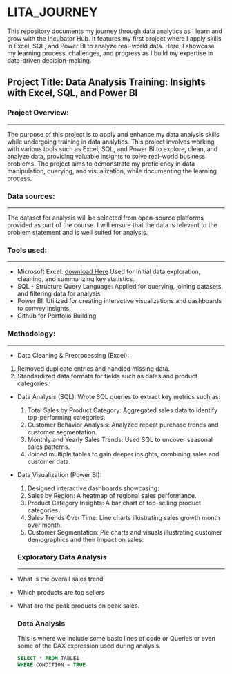 # LITA_JOURNEY
This repository documents my journey through data analytics as I learn and grow with the Incubator Hub. It features my first project where I apply skills in Excel, SQL, and Power BI to analyze real-world data. Here, I showcase my learning process, challenges, and progress as I build my expertise in data-driven decision-making.

## Project Title:  Data Analysis Training: Insights with Excel, SQL, and Power BI

### Project Overview: 
---
The purpose of this project is to apply and enhance my data analysis skills while undergoing training in data analytics. This project involves working with various tools such as Excel, SQL, and Power BI to explore, clean, and analyze data, providing valuable insights to solve real-world business problems. The project aims to demonstrate my proficiency in data manipulation, querying, and visualization, while documenting the learning process.

### Data sources: 
---
The dataset for analysis will be selected from open-source platforms provided as part of the course. I will ensure that the data is relevant to the problem statement and is well suited for analysis.

### Tools used:
---
- Microsoft Excel: [download Here](https://www.microsoft.com)
  Used for initial data exploration, cleaning, and summarizing key statistics.
- SQL - Structure Query Language:
  Applied for querying, joining datasets, and filtering data for analysis.
- Power BI:
  Utilized for creating interactive visualizations and dashboards to convey insights.
- Github for Portfolio Building

### Methodology:
---
- Data Cleaning & Preprocessing (Excel):
1. Removed duplicate entries and handled missing data.
 2. Standardized data formats for fields such as dates and product categories.

- Data Analysis (SQL):
Wrote SQL queries to extract key metrics such as:
  1. Total Sales by Product Category: Aggregated sales data to identify top-performing categories.
   2. Customer Behavior Analysis: Analyzed repeat purchase trends and customer segmentation.
     3. Monthly and Yearly Sales Trends: Used SQL to uncover seasonal sales patterns.
    4. Joined multiple tables to gain deeper insights, combining sales and customer data.

- Data Visualization (Power BI):
  1. Designed interactive dashboards showcasing:
   2. Sales by Region: A heatmap of regional sales performance.
     3. Product Category Insights: A bar chart of top-selling product categories.
    4. Sales Trends Over Time: Line charts illustrating sales growth month over month.
  5. Customer Segmentation: Pie charts and visuals illustrating customer demographics and their impact on sales.

  ### Exploratory Data Analysis
  ---
- What is the overall sales trend
- Which products are top sellers
- What are the peak products on peak sales.

  ### Data Analysis
  This is where we include some basic lines of code or Queries or even some of the DAX expression used during analysis.

  ```SQL
  SELECT * FROM TABLE1
  WHERE CONDITION = TRUE
  ```
